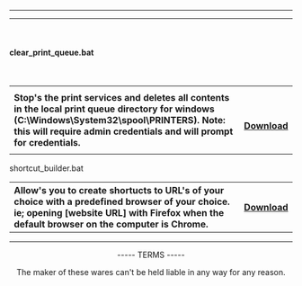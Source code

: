 
-----------------------------------------
-----------------------------------------


</br>
<h4 style="text-align:left;"> clear_print_queue.bat</h4>
</br>
<table style="border: none; width:100%;">
  <tr>
    <th style="text-align:left;">
Stop's the print services and deletes all contents in the local print queue directory for windows (C:\Windows\System32\spool\PRINTERS). 
Note: this will require admin credentials and will prompt for credentials.
  </th>
  <th>
</br>
</br>
<p align="right"><a href="https://minhaskamal.github.io/DownGit/#/home?url=https://github.com/chrisjbawden/scripts-programs/blob/master/Windows/empty_print_queue.bat">Download</a></p>
</br>
</th>
</tr>
</table>

<bold>shortcut_builder.bat</bold>
</br>
<table style="border: none; width:100%;">
                                        <tr>
                                        <th style="text-align:left; width:80%;">
Allow's you to create shortucts to URL's of your choice with a predefined browser of your choice. ie; opening [website URL] with Firefox when the default browser on the computer is Chrome.
                                        </th>
<th style="text-align:right;">
<p align="right"><a href="https://minhaskamal.github.io/DownGit/#/home?url=https://github.com/chrisjbawden/scripts-programs/blob/master/Windows/shortcut_builder.bat">Download</a></p>
</th>
</tr>
</table>

-----------------------------------------

<p style="text-align:center;">----- TERMS ----- </p>
<p style="text-align:center;">The maker of these wares can't be held liable in any way for any reason.</p>
